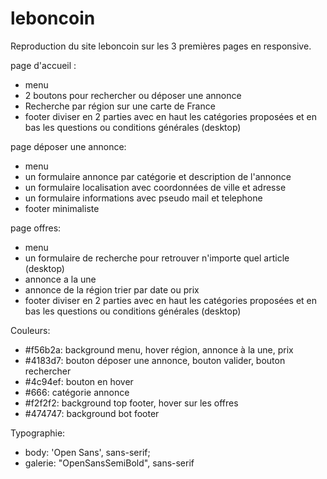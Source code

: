 # leboncoin

Reproduction du site leboncoin sur les 3 premières pages en responsive.

page d'accueil :

- menu
- 2 boutons pour rechercher ou déposer une annonce
- Recherche par région sur une carte de France
- footer diviser en 2 parties avec en haut les catégories proposées et en bas les questions ou conditions générales (desktop)

page déposer une annonce:

- menu 
- un formulaire annonce par catégorie et description de l'annonce
- un formulaire localisation avec coordonnées de ville et adresse
- un formulaire informations avec pseudo mail et telephone
- footer minimaliste

page offres:
- menu
- un formulaire de recherche pour retrouver n'importe quel article (desktop)
- annonce a la une
- annonce de la région trier par date ou prix
- footer diviser en 2 parties avec en haut les catégories proposées et en bas les questions ou conditions générales (desktop)

Couleurs:
- #f56b2a: background menu, hover région, annonce à la une, prix
- #4183d7: bouton déposer une annonce, bouton valider, bouton rechercher
- #4c94ef: bouton en hover
- #666: catégorie annonce
- #f2f2f2: background top footer, hover sur les offres
- #474747: background bot footer

Typographie:
- body: 'Open Sans', sans-serif;
- galerie: "OpenSansSemiBold", sans-serif




